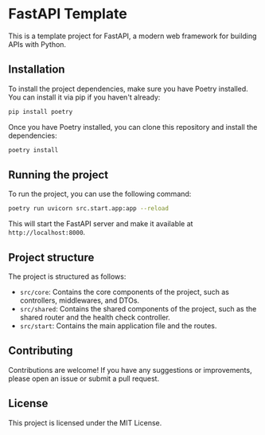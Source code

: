# FastAPI Template

This is a template project for FastAPI, a modern web framework for building APIs with Python.

## Installation

To install the project dependencies, make sure you have Poetry installed. You can install it via pip if you haven't
already:

```bash
pip install poetry
```

Once you have Poetry installed, you can clone this repository and install the dependencies:

```bash
poetry install
```

## Running the project

To run the project, you can use the following command:

```bash
poetry run uvicorn src.start.app:app --reload
```

This will start the FastAPI server and make it available at `http://localhost:8000`.

## Project structure

The project is structured as follows:

- `src/core`: Contains the core components of the project, such as controllers, middlewares, and DTOs.
- `src/shared`: Contains the shared components of the project, such as the shared router and the health check
  controller.
- `src/start`: Contains the main application file and the routes.

## Contributing

Contributions are welcome! If you have any suggestions or improvements, please open an issue or submit a pull request.

## License

This project is licensed under the MIT License.